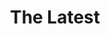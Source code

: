 ---
layout: child_layout/latest
title: The Latest
permalink: /latest/
hero_image: /assets/img/content/backgrounds/bg-04.jpg
hero_options:
wysiwyg:
---